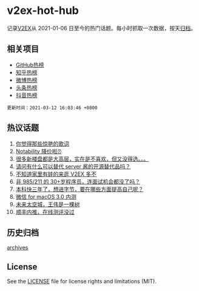 # v2ex-hot-hub

 记录[V2EX](https://www.v2ex.com/)从 2021-01-06 日至今的热门话题。每小时抓取一次数据，按天[归档](archives)。
 
 ## 相关项目

- [GitHub热榜](https://github.com/snaildev/github-hot-hub)
- [知乎热榜](https://github.com/snaildev/zhihu-hot-hub)
- [微博热榜](https://github.com/snaildev/weibo-hot-hub)
- [头条热榜](https://github.com/snaildev/toutiao-hot-hub)
- [抖音热榜](https://github.com/snaildev/douyin-hot-hub)


 `更新时间：2021-03-12 16:03:46 +0800`

## 热议话题

1. [你觉得那些惊艳的歌词](https://www.v2ex.com/t/760877)
1. [Notability 降价啦⏰](https://www.v2ex.com/t/760835)
1. [很多新楼盘都是大高层，实在是不喜欢，但又没得选。。。](https://www.v2ex.com/t/760792)
1. [请问有什么可以替代 server 酱的开源替代品吗？](https://www.v2ex.com/t/760749)
1. [不知道家里有娃的来逛 V2EX 多不](https://www.v2ex.com/t/760819)
1. [非 985/211 的 30+岁程序员，连面试机会都没了吗？](https://www.v2ex.com/t/760929)
1. [本科快三年了，想进字节，要在哪些方面提高自己呢？](https://www.v2ex.com/t/760880)
1. [微信 for macOS 3.0 内测](https://www.v2ex.com/t/760884)
1. [未来太空城，王伟是一棵树](https://www.v2ex.com/t/760878)
1. [顺丰内推，在线测评没过](https://www.v2ex.com/t/760811)

## 历史归档

[archives](archives)

## License

See the [LICENSE](LICENSE) file for license rights and limitations (MIT).
